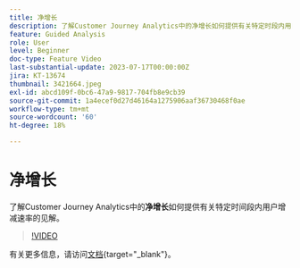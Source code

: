 ```yaml
---
title: 净增长
description: 了解Customer Journey Analytics中的净增长如何提供有关特定时段内用户增减速率的洞察。
feature: Guided Analysis
role: User
level: Beginner
doc-type: Feature Video
last-substantial-update: 2023-07-17T00:00:00Z
jira: KT-13674
thumbnail: 3421664.jpeg
exl-id: abcd109f-0bc6-47a9-9817-704fb8e9cb39
source-git-commit: 1a4ecef0d27d46164a1275906aaf36730468f0ae
workflow-type: tm+mt
source-wordcount: '60'
ht-degree: 18%

---
```


# 净增长

了解Customer Journey Analytics中的&#x200B;**净增长**&#x200B;如何提供有关特定时间段内用户增减速率的见解。

>[!VIDEO](https://video.tv.adobe.com/v/3423458/?captions=chi_hans&learn=on)

有关更多信息，请访问[文档](https://experienceleague.adobe.com/docs/analytics-platform/using/guided-analysis/user-growth/net-growth.html?lang=zh-Hans){target="_blank"}。
